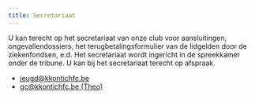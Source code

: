 ```yaml
---
title: Secretariaat
---
```


<p>U kan terecht op het secretariaat van onze club voor aansluitingen, ongevallendossiers, het terugbetalingsformulier van de lidgelden door de ziekenfondsen, e.d. Het secretariaat wordt ingericht in de spreekkamer onder de tribune. U kan bij het secretariaat terecht op afspraak.</p>
<ul>
<li><a href="mailto:jeugd@kkontichfc.be" title="jeugd@kkontichfc.be">jeugd@kkontichfc.be</a></li>
<li><a href="mailto:gc@kkontichfc.be" title="gc@kkontichfc.be">gc@kkontichfc.be (Theo)</a></li>
</ul>
